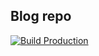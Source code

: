 ## Blog repo

[![Build Production](https://img.shields.io/github/workflow/status/Lucas-0/Lucas-0.github.io/gh-pages?style=for-the-badge)](https://github.com/Lucas-0/Lucas-0.github.io/actions/workflows/gh-pages.yml)
